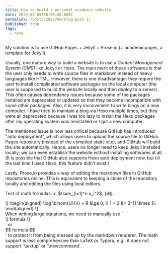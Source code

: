 ```yaml
---
title: How to build a personal academic website
date: 2023-08-05T00:00:00.000Z
permalink: /posts/2023/08/blog-post-1/
published: true
tags:
  - note
---
```


My solution is to use GitHub Pages + Jekyll + Prose.io (+ academicpages, a template for Jekyll).

Usually, one mature way to build a website is to use a *Content Management System (CMS)* like Jekyll or Hexo. The main merit of these softwares is that the user only needs to write source files in markdown instead of heavy languages like HTML. However, there is one disadvantage: they require the user to install complicated software packages on the local computer (the user is supposed to build the website locally and then deploy to a server). This often causes dependency issues because some of the packages installed are deprecated or updated so that they become incompatible with some other packages. Also, it is very inconvenient to write blogs on a new computer. I have tried to maintain a blog via Hexo multiple times, but they were all deprecated because I was too lazy to install the Hexo packages after my operating system was reinstalled or I got a new computer.

The mentioned issue is now less critical because GitHub has introduced "auto deployment", which allows users to upload the source file to GitHub Pages repository (instead of the compiled static site), and GitHub will build the site automatically. Hence, users no longer need to keep Jekyll installed locally; we can even establish the website without installing softwares at all. (It is possible that GitHub also supports Hexo auto deployment now, but till the last time I used Hexo, this feature didn't exist.)

Lastly, Prose.io provides a way of editing the markdown files in GitHub repositories online. This is equivalent to keeping a clone of the repository locally and editing the files using local editors.

Test of math formulas: $x$, $\sum_{i=1}^n a_i^2$, $\Big\lVert\phi\Big\rVert$.
<div>
\[
\begin{aligned}
\log \binom{U}{n} + R &\ge 0, \\
1 + 2 &= 3^{1 \times 1}.
\end{aligned}
\]
</div>
When writing large equations, we need to manually use `<div>\[ formula \]</div>` or `<div>$$ formula $$</div>` to protect it from being messed up by the markdown renderer. The math support is less comprehensive than LaTeX or Typora, e.g., it does not support `\textup` or `\newcommand`.
